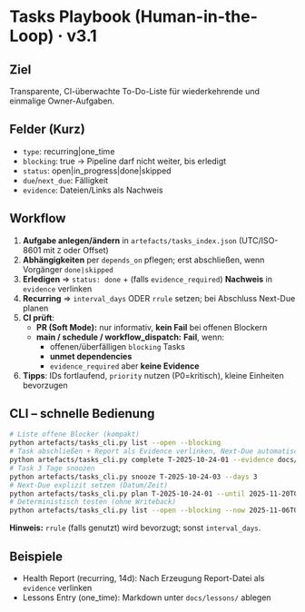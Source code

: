 # Tasks Playbook (Human-in-the-Loop) · v3.1

## Ziel
Transparente, CI-überwachte To-Do-Liste für wiederkehrende und einmalige Owner-Aufgaben.

## Felder (Kurz)
- `type`: recurring|one_time
- `blocking`: true -> Pipeline darf nicht weiter, bis erledigt
- `status`: open|in_progress|done|skipped
- `due`/`next_due`: Fälligkeit
- `evidence`: Dateien/Links als Nachweis

## Workflow
1. **Aufgabe anlegen/ändern** in `artefacts/tasks_index.json` (UTC/ISO-8601 mit `Z` oder Offset)
2. **Abhängigkeiten** per `depends_on` pflegen; erst abschließen, wenn Vorgänger `done|skipped`
3. **Erledigen** ⇒ `status: done` + (falls `evidence_required`) **Nachweis** in `evidence` verlinken
4. **Recurring** ⇒ `interval_days` ODER `rrule` setzen; bei Abschluss Next-Due planen
5. **CI prüft**:
   - **PR (Soft Mode):** nur informativ, **kein Fail** bei offenen Blockern
   - **main / schedule / workflow_dispatch:** **Fail**, wenn:
     - offenen/überfälligen `blocking` Tasks
     - **unmet dependencies**
     - `evidence_required` aber **keine Evidence**
6. **Tipps**: IDs fortlaufend, `priority` nutzen (P0=kritisch), kleine Einheiten bevorzugen

## CLI – schnelle Bedienung
```bash
# Liste offene Blocker (kompakt)
python artefacts/tasks_cli.py list --open --blocking
# Task abschließen + Report als Evidence verlinken, Next-Due automatisch planen
python artefacts/tasks_cli.py complete T-2025-10-24-01 --evidence docs/health_reports/2025-11-06_health_report.md
# Task 3 Tage snoozen
python artefacts/tasks_cli.py snooze T-2025-10-24-03 --days 3
# Next-Due explizit setzen (Datum/Zeit)
python artefacts/tasks_cli.py plan T-2025-10-24-01 --until 2025-11-20T09:00:00Z
# Deterministisch testen (ohne Writeback)
python artefacts/tasks_cli.py list --open --blocking --now 2025-11-06T09:00:00Z --dry-run
```
**Hinweis:** `rrule` (falls genutzt) wird bevorzugt; sonst `interval_days`.

## Beispiele
- Health Report (recurring, 14d): Nach Erzeugung Report-Datei als `evidence` verlinken
- Lessons Entry (one_time): Markdown unter `docs/lessons/` ablegen

